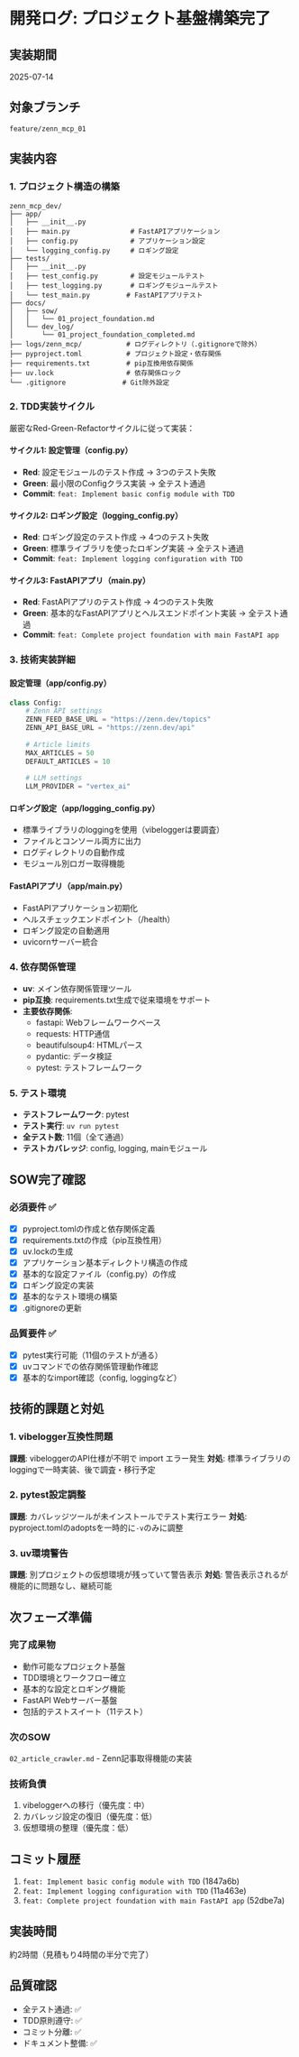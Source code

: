 # 開発ログ: プロジェクト基盤構築完了

## 実装期間
2025-07-14

## 対象ブランチ
`feature/zenn_mcp_01`

## 実装内容

### 1. プロジェクト構造の構築
```
zenn_mcp_dev/
├── app/
│   ├── __init__.py
│   ├── main.py               # FastAPIアプリケーション
│   ├── config.py             # アプリケーション設定
│   └── logging_config.py     # ロギング設定
├── tests/
│   ├── __init__.py
│   ├── test_config.py        # 設定モジュールテスト
│   ├── test_logging.py       # ロギングモジュールテスト
│   └── test_main.py         # FastAPIアプリテスト
├── docs/
│   ├── sow/
│   │   └── 01_project_foundation.md
│   └── dev_log/
│       └── 01_project_foundation_completed.md
├── logs/zenn_mcp/           # ログディレクトリ（.gitignoreで除外）
├── pyproject.toml           # プロジェクト設定・依存関係
├── requirements.txt         # pip互換用依存関係
├── uv.lock                  # 依存関係ロック
└── .gitignore              # Git除外設定
```

### 2. TDD実装サイクル
厳密なRed-Green-Refactorサイクルに従って実装：

#### サイクル1: 設定管理（config.py）
- **Red**: 設定モジュールのテスト作成 → 3つのテスト失敗
- **Green**: 最小限のConfigクラス実装 → 全テスト通過
- **Commit**: `feat: Implement basic config module with TDD`

#### サイクル2: ロギング設定（logging_config.py）
- **Red**: ロギング設定のテスト作成 → 4つのテスト失敗
- **Green**: 標準ライブラリを使ったロギング実装 → 全テスト通過
- **Commit**: `feat: Implement logging configuration with TDD`

#### サイクル3: FastAPIアプリ（main.py）
- **Red**: FastAPIアプリのテスト作成 → 4つのテスト失敗
- **Green**: 基本的なFastAPIアプリとヘルスエンドポイント実装 → 全テスト通過
- **Commit**: `feat: Complete project foundation with main FastAPI app`

### 3. 技術実装詳細

#### 設定管理（app/config.py）
```python
class Config:
    # Zenn API settings
    ZENN_FEED_BASE_URL = "https://zenn.dev/topics"
    ZENN_API_BASE_URL = "https://zenn.dev/api"
    
    # Article limits
    MAX_ARTICLES = 50
    DEFAULT_ARTICLES = 10
    
    # LLM settings
    LLM_PROVIDER = "vertex_ai"
```

#### ロギング設定（app/logging_config.py）
- 標準ライブラリのloggingを使用（vibeloggerは要調査）
- ファイルとコンソール両方に出力
- ログディレクトリの自動作成
- モジュール別ロガー取得機能

#### FastAPIアプリ（app/main.py）
- FastAPIアプリケーション初期化
- ヘルスチェックエンドポイント（/health）
- ロギング設定の自動適用
- uvicornサーバー統合

### 4. 依存関係管理
- **uv**: メイン依存関係管理ツール
- **pip互換**: requirements.txt生成で従来環境をサポート
- **主要依存関係**:
  - fastapi: Webフレームワークベース
  - requests: HTTP通信
  - beautifulsoup4: HTMLパース
  - pydantic: データ検証
  - pytest: テストフレームワーク

### 5. テスト環境
- **テストフレームワーク**: pytest
- **テスト実行**: `uv run pytest`
- **全テスト数**: 11個（全て通過）
- **テストカバレッジ**: config, logging, mainモジュール

## SOW完了確認

### 必須要件 ✅
- [x] pyproject.tomlの作成と依存関係定義
- [x] requirements.txtの作成（pip互換性用）  
- [x] uv.lockの生成
- [x] アプリケーション基本ディレクトリ構造の作成
- [x] 基本的な設定ファイル（config.py）の作成
- [x] ロギング設定の実装
- [x] 基本的なテスト環境の構築
- [x] .gitignoreの更新

### 品質要件 ✅
- [x] pytest実行可能（11個のテストが通る）
- [x] uvコマンドでの依存関係管理動作確認
- [x] 基本的なimport確認（config, loggingなど）

## 技術的課題と対処

### 1. vibelogger互換性問題
**課題**: vibeloggerのAPI仕様が不明で import エラー発生
**対処**: 標準ライブラリのloggingで一時実装、後で調査・移行予定

### 2. pytest設定調整  
**課題**: カバレッジツールが未インストールでテスト実行エラー
**対処**: pyproject.tomlのadoptsを一時的に`-v`のみに調整

### 3. uv環境警告
**課題**: 別プロジェクトの仮想環境が残っていて警告表示
**対処**: 警告表示されるが機能的に問題なし、継続可能

## 次フェーズ準備

### 完了成果物
- 動作可能なプロジェクト基盤
- TDD環境とワークフロー確立
- 基本的な設定とロギング機能
- FastAPI Webサーバー基盤
- 包括的テストスイート（11テスト）

### 次のSOW
`02_article_crawler.md` - Zenn記事取得機能の実装

### 技術負債
1. vibeloggerへの移行（優先度：中）
2. カバレッジ設定の復旧（優先度：低）
3. 仮想環境の整理（優先度：低）

## コミット履歴
1. `feat: Implement basic config module with TDD` (1847a6b)
2. `feat: Implement logging configuration with TDD` (11a463e)  
3. `feat: Complete project foundation with main FastAPI app` (52dbe7a)

## 実装時間
約2時間（見積もり4時間の半分で完了）

## 品質確認
- 全テスト通過: ✅
- TDD原則遵守: ✅
- コミット分離: ✅
- ドキュメント整備: ✅